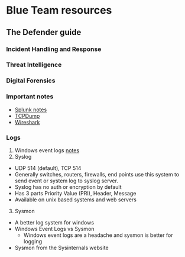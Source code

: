 # Blue Team resources
## The Defender guide

### Incident Handling and Response

### Threat Intelligence

### Digital Forensics

### Important notes
* [Splunk notes](https://towards.network/blue-team/splunk)
* [TCPDump](https://towards.network/blue-team/tcpdump)
* [Wireshark](https://towards.network/blue-team/wireshark)

### Logs
1. Windows event logs [notes](https://towards.network/blue-team/windows-event-logs)
2. Syslog
  -   UDP 514 (default), TCP 514
  - Generally switches, routers, firewalls, end points use this system to send event or system log to syslog server.
  - Syslog has no auth or encryption by default
  - Has 3 parts Priority Value (PRI), Header, Message
  - Available on unix based systems and web servers
3. Sysmon
  - A better log system for windows
  - Windows Event Logs vs Sysmon
    - Windows event logs are a headache and sysmon is better for logging
  - Sysmon from the Sysinternals website
